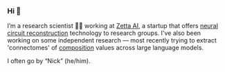 ### Hi 👋

I’m a research scientist :scientist: working at [Zetta AI](zetta.ai), a startup that offers [neural circuit reconstruction](https://www.microns-explorer.org/cortical-mm3) technology to research groups. I've also been working on some independent research — most recently trying to extract 'connectomes' of [composition](https://transformer-circuits.pub/2021/framework/index.html#three-kinds-of-composition) values across large language models.

I often go by “Nick” (he/him). 
